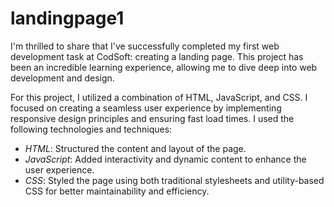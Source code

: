 # landingpage1
I'm thrilled to share that I've successfully completed my first web development task at CodSoft: creating a landing page. This project has been an incredible learning experience, allowing me to dive deep into web development and design.

For this project, I utilized a combination of HTML, JavaScript, and CSS. I focused on creating a seamless user experience by implementing responsive design principles and ensuring fast load times. I used the following technologies and techniques:

- *HTML*: Structured the content and layout of the page.
- *JavaScript*: Added interactivity and dynamic content to enhance the user experience.
- *CSS*: Styled the page using both traditional stylesheets and utility-based CSS for better maintainability and efficiency.

